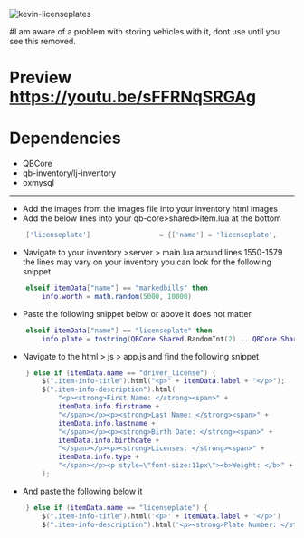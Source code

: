 ![kevin-licenseplates](https://user-images.githubusercontent.com/89563654/196052842-b97193b0-6f25-44c9-88ca-9866a017c6ae.jpg)

#I am aware of a problem with storing vehicles with it, dont use until you see this removed.

# Preview https://youtu.be/sFFRNqSRGAg
# Dependencies
- QBCore
- qb-inventory/lj-inventory
- oxmysql

------------------------------------------------------------------------------------

* Add the images from the images file into your inventory html images
* Add the below lines into your qb-core>shared>item.lua at the bottom
```lua
	['licenseplate'] 				 = {['name'] = 'licenseplate', 			  	  	['label'] = 'License Plate', 			['weight'] = 1000, 		['type'] = 'item', 		['image'] = 'licenseplate.png', 			['unique'] = true, 		['useable'] = true, 	['shouldClose'] = true,	   ['combinable'] = nil,   ['description'] = ''},
```

* Navigate to your inventory >server > main.lua around lines 1550-1579 the lines may vary on your inventory you can look for the following snippet
```lua
	elseif itemData["name"] == "markedbills" then
		info.worth = math.random(5000, 10000)
```
* Paste the following snippet below or above it does not matter
```lua
	elseif itemData["name"] == "licenseplate" then
		info.plate = tostring(QBCore.Shared.RandomInt(2) .. QBCore.Shared.RandomStr(2) .. QBCore.Shared.RandomInt(2) .. QBCore.Shared.RandomStr(2))
```
* Navigate to the html > js > app.js and find the following snippet
```lua
	} else if (itemData.name == "driver_license") {
		$(".item-info-title").html("<p>" + itemData.label + "</p>");
		$(".item-info-description").html(
			"<p><strong>First Name: </strong><span>" +
			itemData.info.firstname +
			"</span></p><p><strong>Last Name: </strong><span>" +
			itemData.info.lastname +
			"</span></p><p><strong>Birth Date: </strong><span>" +
			itemData.info.birthdate +
			"</span></p><p><strong>Licenses: </strong><span>" +
			itemData.info.type +
			"</span></p><p style=\"font-size:11px\"><b>Weight: </b>" + itemData.weight + " | <b>Amount: </b> " + itemData.amount + " | <b>Quality: </b> " + "<a style=\"font-size:11px;color:green\">" + Math.floor(itemData.info.quality) + "</a>"
		);
```
* And paste the following below it
```lua
	} else if (itemData.name == "licenseplate") {
		$(".item-info-title").html('<p>' + itemData.label + '</p>')
		$(".item-info-description").html('<p><strong>Plate Number: </strong><span>'+ itemData.info.plate);
```

